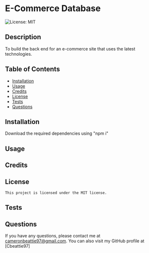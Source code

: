 # E-Commerce Database
  ![License: MIT](https://img.shields.io/badge/License-MIT-yellow.svg)
  ## Description
  To build the back end for an e-commerce site that uses the latest technologies.
  ## Table of Contents
  - [Installation](#installation)
  - [Usage](#usage)
  - [Credits](#credits)
  - [License](#license)
  - [Tests](#tests)
  - [Questions](#questions)
  ## Installation
  Download the required dependencies using "npm i" 
  ## Usage
  
  ## Credits
  
  ## License
    This project is licensed under the MIT license.
  ## Tests
  
  ## Questions
  If you have any questions, please contact me at cameronbeattie97@gmail.com.
  You can also visit my GitHub profile at [Cbeattie97]

